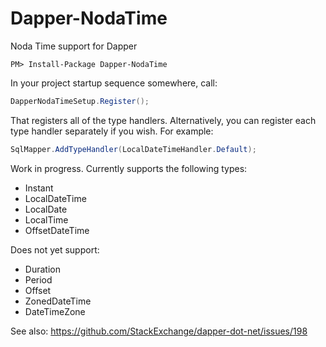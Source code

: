 Dapper-NodaTime
===============

Noda Time support for Dapper


```
PM> Install-Package Dapper-NodaTime
```

In your project startup sequence somewhere, call:
```csharp
DapperNodaTimeSetup.Register();
```

That registers all of the type handlers.  Alternatively, you can register each type handler separately if you wish.
For example:
```csharp
SqlMapper.AddTypeHandler(LocalDateTimeHandler.Default);
```

Work in progress.  Currently supports the following types:

- Instant
- LocalDateTime
- LocalDate
- LocalTime
- OffsetDateTime


Does not yet support:

- Duration
- Period
- Offset
- ZonedDateTime
- DateTimeZone

See also:  https://github.com/StackExchange/dapper-dot-net/issues/198
